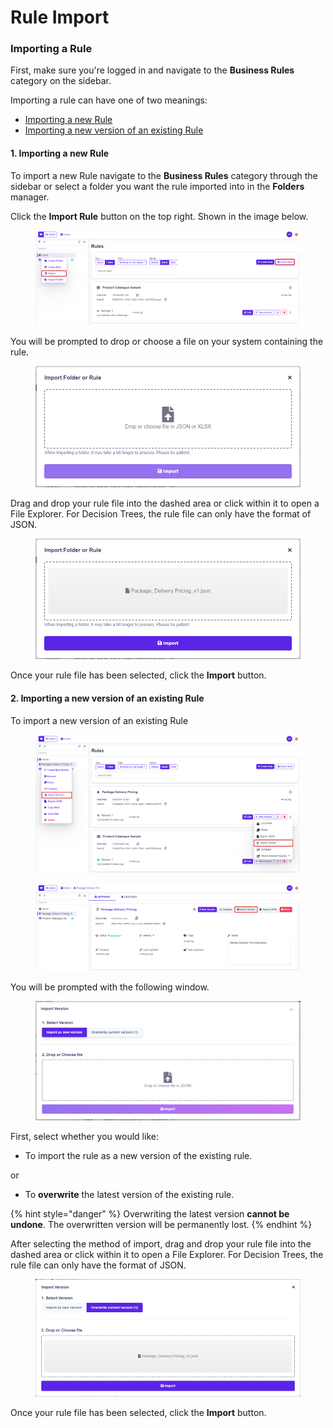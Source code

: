 # Rule Import

### Importing a Rule

First, make sure you're logged in and navigate to the **Business Rules** category on the sidebar. &#x20;

Importing a rule can have one of two meanings:

* [Importing a new Rule](rule-import.md#1.-importing-a-new-rule)
* [Importing a new version of an existing Rule](rule-import.md#2.-importing-a-new-version-of-an-existing-rule)&#x20;

#### 1. Importing a new Rule

To import a new Rule navigate to the **Business Rules** category through the sidebar or select a folder you want the rule imported into in the **Folders** manager.

Click the **Import Rule** button on the top right. Shown in the image below.

<figure><img src="../../../.gitbook/assets/tree_import.png" alt=""><figcaption></figcaption></figure>

You will be prompted to drop or choose a file on your system containing the rule.

<figure><img src="../../../.gitbook/assets/import_prompt.png" alt=""><figcaption></figcaption></figure>

Drag and drop your rule file into the dashed area or click within it to open a File Explorer. For Decision Trees, the rule file can only have the format of JSON.

<figure><img src="../../../.gitbook/assets/tree_import_prompt.png" alt=""><figcaption></figcaption></figure>

Once your rule file has been selected, click the **Import** button.

#### 2. Importing a new version of an existing Rule

To import a new version of an existing Rule

<figure><img src="../../../.gitbook/assets/tree_import_v.png" alt=""><figcaption></figcaption></figure>

<figure><img src="../../../.gitbook/assets/tree_settings_import_v.png" alt=""><figcaption></figcaption></figure>

You will be prompted with the following window.

<figure><img src="../../../.gitbook/assets/image (120).png" alt=""><figcaption></figcaption></figure>

First, select whether you would like:

* To import the rule as a new version of the existing rule.

or

* To **overwrite** the latest version of the existing rule.

{% hint style="danger" %}
Overwriting the latest version **cannot be undone**. The overwritten version will be permanently lost.
{% endhint %}

After selecting the method of import, drag and drop your rule file into the dashed area or click within it to open a File Explorer. For Decision Trees, the rule file can only have the format of JSON.

<figure><img src="../../../.gitbook/assets/tree_version_overwrite.png" alt=""><figcaption></figcaption></figure>

Once your rule file has been selected, click the **Import** button.
